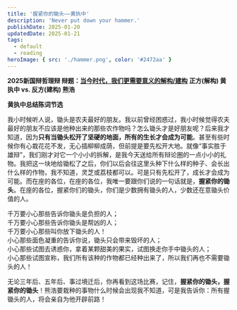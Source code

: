 ```yaml
---
title: '握紧你的锄头——黄执中'
description: 'Never put down your hammer.'
publishDate: 2025-01-20
updatedDate: 2025-01-21
tags:
  - default
  - reading
heroImage: { src: './hammer.png', color: '#2472aa' }
---
```


**2025新国辩哲理辩 辩题：[当今时代，我们更需要意义的解构/建构](https://www.bilibili.com/video/BV17fw6ekE4h)**
**正方(解构) 黄执中 vs. 反方(建构) 熊浩**

**黄执中总结陈词节选**

我小时候听人说，锄头是农夫最好的朋友。我以前曾经困惑过，我小时候觉得农夫最好的朋友不应该是他种出来的那些农作物吗？怎么锄头才是好朋友呢？后来我才知道，因为**只有当锄头松开了坚硬的地面，所有的生长才会成为可能**。甚至有些时候你有心栽花花不发，无心插柳柳成荫，但前提是要先松开大地。就像“事实胜于雄辩”，我们刚才对它一个小小的拆解，是我今天送给所有辩论圈的一点小小的礼物。我把这一块地给锄松了之后，你们以后会往这里头种下什么样的种子、会长出什么样的作物，我不知道，灵芝或荔枝都可以。可是只有先松开了，成长才会成为可能。而在座的各位，在座的各位，我唯一要跟你们说的一句话就是，**握紧你的锄头**。在座的各位，握紧你们的锄头，你们是少数拥有锄头的人，少数还在意锄头价值的人。

千万要小心那些告诉你锄头是负担的人；  
千万要小心那些告诉你锄头是帮凶的人；  
千万要小心那些叫你放下锄头的人！  
小心那些面色凝重的告诉你说，锄头只会带来毁坏的人；  
小心那些试图去诱惑你，拿着某颗甜美的果实，试图换走你手中锄头的人；  
小心那些试图宣称，我们所有该种的作物都已经种出来了，所以我们再也不需要锄头的人！  

无论三年后、五年后、事过境迁后，你再看到这场比赛，记住，**握紧你的锄头，握紧你的锄头**！熊浩要栽种的事物什么时候会出现我不知道，可是我告诉你：所有握锄头的人，将会亲自为他开辟前路！